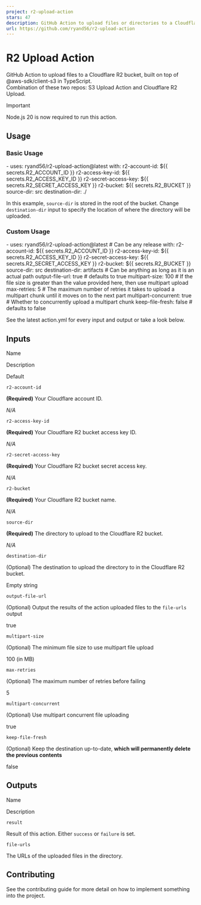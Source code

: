 ```yaml
---
project: r2-upload-action
stars: 47
description: GitHub Action to upload files or directories to a Cloudflare R2 bucket (or another S3 compatible API), built on top of @aws-sdk/client-s3 in TypeScript.
url: https://github.com/ryand56/r2-upload-action
---
```


R2 Upload Action
================

GitHub Action to upload files to a Cloudflare R2 bucket, built on top of @aws-sdk/client-s3 in TypeScript.  
Combination of these two repos: S3 Upload Action and Cloudflare R2 Upload.

Important

Node.js 20 is now required to run this action.

Usage
-----

### Basic Usage

\- uses: ryand56/r2-upload-action@latest
  with:
    r2-account-id: ${{ secrets.R2\_ACCOUNT\_ID }}
    r2-access-key-id: ${{ secrets.R2\_ACCESS\_KEY\_ID }}
    r2-secret-access-key: ${{ secrets.R2\_SECRET\_ACCESS\_KEY }}
    r2-bucket: ${{ secrets.R2\_BUCKET }}
    source-dir: src
    destination-dir: ./

In this example, `source-dir` is stored in the root of the bucket. Change `destination-dir` input to specify the location of where the directory will be uploaded.

### Custom Usage

\- uses: ryand56/r2-upload-action@latest # Can be any release
  with:
    r2-account-id: ${{ secrets.R2\_ACCOUNT\_ID }}
    r2-access-key-id: ${{ secrets.R2\_ACCESS\_KEY\_ID }}
    r2-secret-access-key: ${{ secrets.R2\_SECRET\_ACCESS\_KEY }}
    r2-bucket: ${{ secrets.R2\_BUCKET }}
    source-dir: src
    destination-dir: artifacts # Can be anything as long as it is an actual path
    output-file-url: true # defaults to true
    multipart-size: 100 # If the file size is greater than the value provided here, then use multipart upload
    max-retries: 5 # The maximum number of retries it takes to upload a multipart chunk until it moves on to the next part
    multipart-concurrent: true # Whether to concurrently upload a multipart chunk
    keep-file-fresh: false # defaults to false

See the latest action.yml for every input and output or take a look below.

Inputs
------

Name

Description

Default

`r2-account-id`

**(Required)** Your Cloudflare account ID.

_N/A_

`r2-access-key-id`

**(Required)** Your Cloudflare R2 bucket access key ID.

_N/A_

`r2-secret-access-key`

**(Required)** Your Cloudflare R2 bucket secret access key.

_N/A_

`r2-bucket`

**(Required)** Your Cloudflare R2 bucket name.

_N/A_

`source-dir`

**(Required)** The directory to upload to the Cloudflare R2 bucket.

_N/A_

`destination-dir`

(Optional) The destination to upload the directory to in the Cloudflare R2 bucket.

Empty string

`output-file-url`

(Optional) Output the results of the action uploaded files to the `file-urls` output

true

`multipart-size`

(Optional) The minimum file size to use multipart file upload

100 (in MB)

`max-retries`

(Optional) The maximum number of retries before failing

5

`multipart-concurrent`

(Optional) Use multipart concurrent file uploading

true

`keep-file-fresh`

(Optional) Keep the destination up-to-date, **which will permanently delete the previous contents**

false

Outputs
-------

Name

Description

`result`

Result of this action. Either `success` or `failure` is set.

`file-urls`

The URLs of the uploaded files in the directory.

Contributing
------------

See the contributing guide for more detail on how to implement something into the project.
